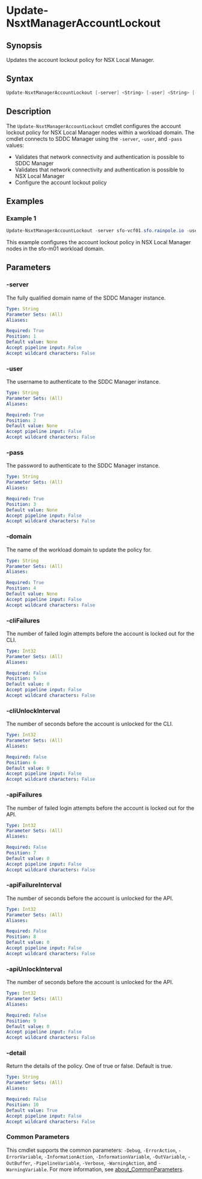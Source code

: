 # Update-NsxtManagerAccountLockout

## Synopsis

Updates the account lockout policy for NSX Local Manager.

## Syntax

```powershell
Update-NsxtManagerAccountLockout [-server] <String> [-user] <String> [-pass] <String> [-domain] <String> [[-cliFailures] <Int32>] [[-cliUnlockInterval] <Int32>] [[-apiFailures] <Int32>] [[-apiFailureInterval] <Int32>] [[-apiUnlockInterval] <Int32>] [[-detail] <String>] [<CommonParameters>]
```

## Description

The `Update-NsxtManagerAccountLockout` cmdlet configures the account lockout policy for NSX Local Manager nodes within a workload domain.
The cmdlet connects to SDDC Manager using the `-server`, `-user`, and `-pass` values:

- Validates that network connectivity and authentication is possible to SDDC Manager
- Validates that network connectivity and authentication is possible to NSX Local Manager
- Configure the account lockout policy

## Examples

### Example 1

```powershell
Update-NsxtManagerAccountLockout -server sfo-vcf01.sfo.rainpole.io -user admin@local -pass VMw@re1!VMw@re1! -domain sfo-m01 -cliFailures 5 -cliUnlockInterval 900 -apiFailures 5 -apiFailureInterval 120 -apiUnlockInterval 900
```

This example configures the account lockout policy in NSX Local Manager nodes in the sfo-m01 workload domain.

## Parameters

### -server

The fully qualified domain name of the SDDC Manager instance.

```yaml
Type: String
Parameter Sets: (All)
Aliases:

Required: True
Position: 1
Default value: None
Accept pipeline input: False
Accept wildcard characters: False
```

### -user

The username to authenticate to the SDDC Manager instance.

```yaml
Type: String
Parameter Sets: (All)
Aliases:

Required: True
Position: 2
Default value: None
Accept pipeline input: False
Accept wildcard characters: False
```

### -pass

The password to authenticate to the SDDC Manager instance.

```yaml
Type: String
Parameter Sets: (All)
Aliases:

Required: True
Position: 3
Default value: None
Accept pipeline input: False
Accept wildcard characters: False
```

### -domain

The name of the workload domain to update the policy for.

```yaml
Type: String
Parameter Sets: (All)
Aliases:

Required: True
Position: 4
Default value: None
Accept pipeline input: False
Accept wildcard characters: False
```

### -cliFailures

The number of failed login attempts before the account is locked out for the CLI.

```yaml
Type: Int32
Parameter Sets: (All)
Aliases:

Required: False
Position: 5
Default value: 0
Accept pipeline input: False
Accept wildcard characters: False
```

### -cliUnlockInterval

The number of seconds before the account is unlocked for the CLI.

```yaml
Type: Int32
Parameter Sets: (All)
Aliases:

Required: False
Position: 6
Default value: 0
Accept pipeline input: False
Accept wildcard characters: False
```

### -apiFailures

The number of failed login attempts before the account is locked out for the API.

```yaml
Type: Int32
Parameter Sets: (All)
Aliases:

Required: False
Position: 7
Default value: 0
Accept pipeline input: False
Accept wildcard characters: False
```

### -apiFailureInterval

The number of seconds before the account is unlocked for the API.

```yaml
Type: Int32
Parameter Sets: (All)
Aliases:

Required: False
Position: 8
Default value: 0
Accept pipeline input: False
Accept wildcard characters: False
```

### -apiUnlockInterval

The number of seconds before the account is unlocked for the API.

```yaml
Type: Int32
Parameter Sets: (All)
Aliases:

Required: False
Position: 9
Default value: 0
Accept pipeline input: False
Accept wildcard characters: False
```

### -detail

Return the details of the policy.
One of true or false.
Default is true.

```yaml
Type: String
Parameter Sets: (All)
Aliases:

Required: False
Position: 10
Default value: True
Accept pipeline input: False
Accept wildcard characters: False
```

### Common Parameters

This cmdlet supports the common parameters: `-Debug`, `-ErrorAction`, `-ErrorVariable`, `-InformationAction`, `-InformationVariable`, `-OutVariable`, `-OutBuffer`, `-PipelineVariable`, `-Verbose`, `-WarningAction`, and `-WarningVariable`. For more information, see [about_CommonParameters](http://go.microsoft.com/fwlink/?LinkID=113216).
